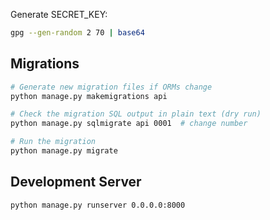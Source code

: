 Generate SECRET_KEY:

```sh
gpg --gen-random 2 70 | base64
```

## Migrations

```sh
# Generate new migration files if ORMs change
python manage.py makemigrations api

# Check the migration SQL output in plain text (dry run)
python manage.py sqlmigrate api 0001  # change number

# Run the migration
python manage.py migrate
```

## Development Server

```sh
python manage.py runserver 0.0.0.0:8000
```
